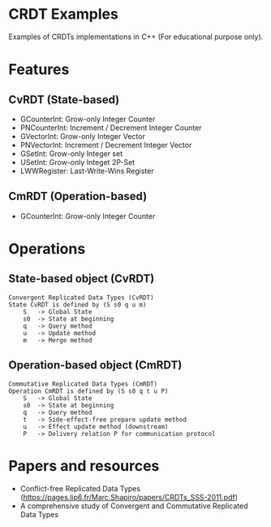 # CRDT Examples
Examples of CRDTs implementations in C++ (For educational purpose only).


# Features

## CvRDT (State-based)
- GCounterInt: Grow-only Integer Counter
- PNCounterInt: Increment / Decrement Integer Counter
- GVectorInt: Grow-only Integer Vector
- PNVectorInt: Increment / Decrement Integer Vector
- GSetInt: Grow-only Integer set
- USetInt: Grow-only Integet 2P-Set
- LWWRegister: Last-Write-Wins Register

## CmRDT (Operation-based)
- GCounterInt: Grow-only Integer Counter


# Operations

## State-based object (CvRDT)
    Convergent Replicated Data Types (CvRDT)
    State CvRDT is defined by (S s0 q u m)
        S   -> Global State
        s0  -> State at beginning
        q   -> Query method
        u   -> Update method
        m   -> Merge method

## Operation-based object (CmRDT)
    Commutative Replicated Data Types (CmRDT)
    Operation CmRDT is defined by (S s0 q t u P)
        S   -> Global State
        s0  -> State at beginning
        q   -> Query method
        t   -> Side-effect-free prepare update method
        u   -> Effect update method (downstream)
        P   -> Delivery relation P for communication protocol


# Papers and resources
- Conflict-free Replicated Data Types (https://pages.lip6.fr/Marc.Shapiro/papers/CRDTs_SSS-2011.pdf)
- A comprehensive study of Convergent and Commutative Replicated Data Types
